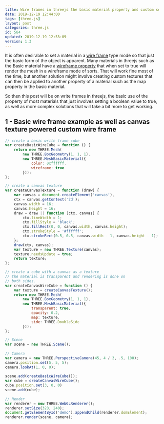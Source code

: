 ```yaml
---
title: Wire frames in threejs the basic material property and custom solutions
date: 2019-12-19 12:44:00
tags: [three.js]
layout: post
categories: three.js
id: 584
updated: 2019-12-19 12:53:09
version: 1.3
---
```


It is often desirable to set a material in a [wire frame](https://en.wikipedia.org/wiki/Wire-frame_model) type mode so that just the basic form of the object is apparent. Many materials in threejs such as the Basic material have a [wireframe property](https://threejs.org/docs/#api/en/materials/MeshBasicMaterial.wireframe) that when set to true will render the mesh in a wireframe mode of sorts. That will work fine most of the time, but another solution might involve creating custom textures that can then be applied to another property of a material such as the map property in the basic material.

So then this post will be on write frames in threejs, the basic use of the property of most materials that just involves setting a boolean value to true, as well as more complex solutions that will take a bit more to get working.

<!-- more -->


## 1 - Basic wire frame example as well as canvas texture powered custom wire frame


```js
// create a basic write frame cube
var createBasicWireCube = function () {
    return new THREE.Mesh(
        new THREE.BoxGeometry(1, 1, 1),
        new THREE.MeshBasicMaterial({
            color: 0xffffff,
            wireframe: true
        }));
};
```

```js
// create a canvas texture
var createCanvasTexture = function (draw) {
    var canvas = document.createElement('canvas'),
    ctx = canvas.getContext('2d');
    canvas.width = 16;
    canvas.height = 16;
    draw = draw || function (ctx, canvas) {
        ctx.lineWidth = 1;
        ctx.fillStyle = 'black';
        ctx.fillRect(0, 0, canvas.width, canvas.height);
        ctx.strokeStyle = '#ffffff';
        ctx.strokeRect(0.5, 0.5, canvas.width - 1, canvas.height - 1);
    };
    draw(ctx, canvas);
    var texture = new THREE.Texture(canvas);
    texture.needsUpdate = true;
    return texture;
};
```

```js
// create a cube with a canvas as a texture
// the material is transparent and rendering is done on
// both sides.
var createCanvasWireCube = function () {
    var texture = createCanvasTexture();
    return new THREE.Mesh(
        new THREE.BoxGeometry(1, 1, 1),
        new THREE.MeshBasicMaterial({
            transparent: true,
            opacity: 0.2,
            map: texture,
            side: THREE.DoubleSide
        }));
};
```

```js
// Scene
var scene = new THREE.Scene();
 
// Camera
var camera = new THREE.PerspectiveCamera(45, 4 / 3, .5, 100);
camera.position.set(5, 5, 5);
camera.lookAt(1, 0, 0);
 
scene.add(createBasicWireCube());
var cube = createCanvasWireCube();
cube.position.set(3, 0, 0)
scene.add(cube);
 
// Render
var renderer = new THREE.WebGLRenderer();
renderer.setSize(320, 240);
document.getElementById('demo').appendChild(renderer.domElement);
renderer.render(scene, camera);
```
